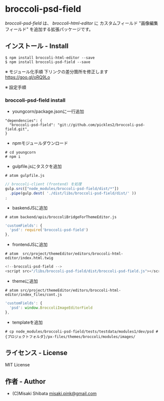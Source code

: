 # broccoli-psd-field

_broccoli-psd-field_ は、 _broccoli-html-editor_ に カスタムフィールド "画像編集フィールド" を追加する拡張パッケージです。

## インストール - Install

```
$ npm install broccoli-html-editor --save
$ npm install broccoli-psd-field --save
```

※ モジュール化手順
下リンクの差分箇所を修正します  
https://goo.gl/oRQ9Lo

※ 設定手順
### broccoli-psd-field install
- youngcorn/package.jsonに一行追加
```
"dependencies": {
  "broccoli-psd-field": "git://github.com/pickles2/broccoli-psd-field.git",
}
```
- npmモジュールダウンロード
```
# cd youngcorn
# npm i
```

- gulpfile.jsにタスクを追加
```
# atom gulpfile.js
```
```js
// broccoli-client (frontend) を処理
gulp.src(["node_modules/broccoli-psd-field/dist/*"])
  .pipe(gulp.dest( './dist/libs/broccoli-psd-field/dist/' ))
;
```

- baskendJSに追加  
```
# atom backend/apis/broccoliBridgeForThemeEditor.js
```
```js
'customFields': {
  'psd': require('broccoli-psd-field')
},
```

- frontendJSに追加  
```
# atom  src/project/themeEditor/editors/broccoli-html-editor/index.html.twig
```
```js
<!--broccoli-psd-field -->
<script src="/libs/broccoli-psd-field/dist/broccoli-psd-field.js"></script>

```

- themeに追加  
```
# atom src/project/themeEditor/editors/broccoli-html-editor/index_files/cont.js
```
```js
'customFields': {
  'psd': window.BroccoliImageEditorField
},
```

- templateを追加
```
# cp node_modules/broccoli-psd-field/tests/testdata/modules1/dev/psd #{プロジェクトフォルダ}/px-files/themes/broccoli/modules/images/
```


## ライセンス - License

MIT License


## 作者 - Author

- (C)Misaki Shibata <misaki.pink@gmail.com>
